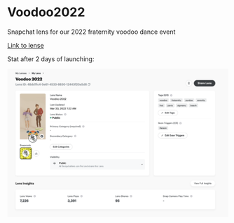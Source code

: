 # Voodoo2022
Snapchat lens for our 2022 fraternity voodoo dance event

[Link to lense](https://www.snapchat.com/unlock/?type=SNAPCODE&uuid=bf04584acf864a43ae63c5b5d585c7c0&metadata=01)

Stat after 2 days of launching: 

![img](resource.png)
